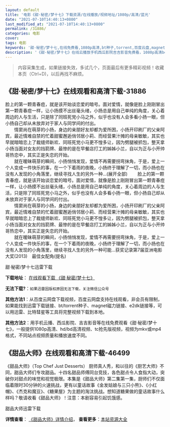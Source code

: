 ```yaml
---
layout: default
title: '电影《甜·秘密/梦十七》下载资源/在线播放/视频地址/1080p/高清/蓝光'
date: "2021-07-10T14:40:13+0800"
last_modified_at: "2021-07-10T14:40:13+0800"
permalink: /31886/
categories: 电影
cover:
tags: 电影
keywords: '甜·秘密/梦十七,在线免费看,1080p高清,bt种子,torrent,百度云盘,magnet,磁力链,迅雷下载资源'
description: '《甜·秘密/梦十七》在线云播放手机西瓜影院吉吉影音免费看，1080p高清bd/hd未删减完整版和tc抢先枪版，mkv/mp4格式，附带bt/torrent种子、magnet/磁力链、百度云盘、网盘资源迅雷下载链接'
---
```


>内容采集生成，如果链接失效，多试几个，页面最后有更多精彩视频！收藏本页（Ctrl+D)，以后再找不麻烦。


## 《甜·秘密/梦十七》在线观看和高清下载-31886

脸上的第一颗青春痘，就是该开始谈恋爱的暗号。面对爱情，就像是脸上刚刚冒出第一颗青春痘一样，让小扬摸不出丝毫头绪，小扬总是用自己单纯的角度，关心着周边的人与生活，只是除了同班死党小马之外，似乎也没有人会多看小扬一眼，但小扬自己却从未放弃对于家人与同学间的付出。<br style="widows: 2; orphans: 2; word-spacing: 0px; -webkit-text-size-adjust: auto; -webkit-text-stroke-width: 0px" />　　情窦尚在萌芽的小扬，身边的亲朋好友却都为爱所困，小扬开印刷厂的父亲阿宾，最近情难自禁的忙着甜蜜邂逅俏邻居小莉、而经营果汁摊的母亲敏敏，其实也早就暗暗恋上了裁缝师新欢、同班死党小马更不惶多让，因为劈腿被抓包，整天拿小扬当面对女友的挡箭牌、最惨的是在早餐店打工的姊姊小兰，自以为正与小开帅哥热恋中，其实正是失恋的开始。<br style="widows: 2; orphans: 2; word-spacing: 0px; -webkit-text-size-adjust: auto; -webkit-text-stroke-width: 0px" />　　就在暧昧萌芽的瞬间，小扬悄悄发现，爱情不再需要拐弯抹角，于是，爱上一个人变成一件快乐的事，在一个下着雨的夜晚，小扬终于理解了一切，而小扬也在没有人发现的小角落里，继续寻找人生的另外一种...(展开全部) 　　脸上的第一颗青春痘，就是该开始谈恋爱的暗号。面对爱情，就像是脸上刚刚冒出第一颗青春痘一样，让小扬摸不出丝毫头绪，小扬总是用自己单纯的角度，关心着周边的人与生活，只是除了同班死党小马之外，似乎也没有人会多看小扬一眼，但小扬自己却从未放弃对于家人与同学间的付出。<br style="widows: 2; orphans: 2; word-spacing: 0px; -webkit-text-size-adjust: auto; -webkit-text-stroke-width: 0px" />　　情窦尚在萌芽的小扬，身边的亲朋好友却都为爱所困，小扬开印刷厂的父亲阿宾，最近情难自禁的忙着甜蜜邂逅俏邻居小莉、而经营果汁摊的母亲敏敏，其实也早就暗暗恋上了裁缝师新欢、同班死党小马更不惶多让，因为劈腿被抓包，整天拿小扬当面对女友的挡箭牌、最惨的是在早餐店打工的姊姊小兰，自以为正与小开帅哥热恋中，其实正是失恋的开始。<br style="widows: 2; orphans: 2; word-spacing: 0px; -webkit-text-size-adjust: auto; -webkit-text-stroke-width: 0px" />　　就在暧昧萌芽的瞬间，小扬悄悄发现，爱情不再需要拐弯抹角，于是，爱上一个人变成一件快乐的事，在一个下着雨的夜晚，小扬终于理解了一切，而小扬也在没有人发现的小角落里，继续寻找人生的另外一种可能&hellip;获奖记录第7届亚洲电影大奖(2013)　最佳女配角(提名)


甜·秘密/梦十七迅雷下载

**下载地址**： [在线观看下载 《甜·秘密/梦十七》](https://www.993dy.com//vod-detail-id-16749.html) 


**无法下载?**：`如果迅雷因版权原因无法下载，关注微信公众号 `

**其他方法1**：从百度云网盘下载视频，百度云网盘支持在线观看，非会员有限制，如果能找到迅雷下载链接、bt/torrent种子、magnet磁力链接、e2dk链接等，可以用迅雷、比特彗星等工具将完整视频下载到本地。

**其他方法2**：用手机云播、西瓜影院、吉吉影音等在线免费观看《甜·秘密/梦十七》，一般提供1080p高清、hd/bd高清视频、tc抢先版视频，视频为mkv或mp4格式，不同站点视频质量和播放速度不同。


## 《甜品大师》在线观看和高清下载-46499

《甜品大师》（Top Chef Just Desserts） 厨师真人秀，和以往的《厨艺大师》不同，甜品大师们专攻甜品。十四名甜品师傅同台竞技，各色甜点令人食指大动，突破你对甜点的味觉和视觉极限。本集是《甜品大师》第二集第一集，厨师们不仅面临着限时30分钟的火速挑战，更有以童话故事《金发姑娘与三只小熊》、《小红帽》、《杰克和魔豆》、《糖果屋》为主题的淘汰挑战。想知道糖果做的童话故事什么样吗？敬请收看《甜品大师》！注意：本剧容易引起饥饿感。


甜品大师迅雷下载

**详情查看**： [《甜品大师》详情介绍](/movie/46499/)， **查看更多**：[本站资源大全](/movie/t/all/)

